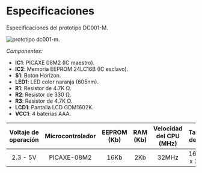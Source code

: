 # Especificaciones
Especificaciones del prototipo DC001-M.

![prototipo dc001-m.](/img/dc001-m_small.png)

_Componentes:_
+ **IC1**: PICAXE 08M2 (IC maestro).
+ **IC2**: Memoria EEPROM 24LC16B (IC esclavo).
+ **S1**: Botón Horizon.
+ **LED1**: LED color naranja (605nm).
+ **R1**: Resistor de 4.7K Ω.
+ **R2**: Resistor de 330 Ω.
+ **R3**: Resistor de 4.7K Ω.
+ **LCD1**: Pantalla LCD GDM1602K.
+ **VCC1**: 4 baterías AAA.

| **Voltaje de operación** | **Microcontrolador** | **EEPROM (Kb)** | **RAM (Kb)** | **Velocidad del CPU (MHz)** | **Tamaño del LCD** |
|:------------------------:|:--------------------:|:---------------:|:------------:|:---------------------------:|:------------------:|
| 2.3 - 5V                 | PICAXE-08M2          | 16Kb            | 2Kb          | 32MHz                       | 16chars x 2lines   |
